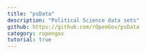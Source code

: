 ```yaml
---
title: "psData"
description: "Political Science data sets"
github: https://github.com/rOpenGov/psData
category: ropengov
tutorial: true
---
```


